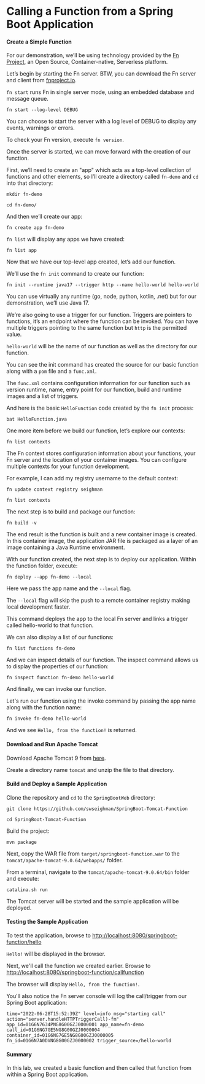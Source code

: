 
# Calling a Function from a Spring Boot Application

#### Create a Simple Function

For our demonstration, we’ll be using technology provided by the [Fn Project](https://fnproject.io/), an Open Source, Container-native, Serverless platform.

Let’s begin by starting the Fn server. BTW, you can download the Fn server and client from [fnproject.io](https://fnproject.io/).

 `fn start` runs Fn in single server mode, using an embedded database and message queue.

```
fn start --log-level DEBUG
```

You can choose to start the server with a log level of DEBUG to display any events, warnings or errors.

To check your Fn version, execute `fn version`.

Once the server is started, we can move forward with the creation of our function.

First, we’ll need to create an "app" which acts as a top-level collection of functions and other elements, so I’ll create a directory called `fn-demo` and `cd` into that directory:

```
mkdir fn-demo

cd fn-demo/
```

And then we’ll create our app:

```
fn create app fn-demo
```

`fn list` will display any apps we have created:

```
fn list app
```

Now that we have our top-level app created, let’s add our function.

We’ll use the `fn init` command to create our function:

```
fn init --runtime java17 --trigger http --name hello-world hello-world
```

You can use virtually any runtime (go, node, python, kotlin, .net) but for our demonstration, we’ll use Java 17.  

We’re also going to use a trigger for our function. Triggers are pointers to functions, it’s an endpoint where the function can be invoked. You can have multiple triggers pointing to the same function but `http` is the permitted value.

`hello-world` will be the name of our function as well as the directory for our function.

You can see the init command has created the source for our basic function along with a `pom` file and a `func.xml`.

The `func.xml` contains configuration information for our function such as version runtime, name, entry point for our function, build and runtime images and a list of triggers.

And here is the basic `HelloFunction` code created by the `fn init` process:

```
bat HelloFunction.java
```

One more item before we build our function, let’s explore our contexts:

```
fn list contexts
```

The Fn context stores configuration information about your functions, your Fn server and the location of your container images. You can configure multiple contexts for your function development.

For example, I can add my registry username to the default context:

```
fn update context registry seighman
```

```
fn list contexts
```

The next step is to build and package our function:

```
fn build -v
```

The end result is the function is built and a new container image is created. In this container image, the application JAR file is packaged as a layer of an image containing a Java Runtime environment.

With our function created, the next step is to deploy our application.  Within the function folder, execute:

```
fn deploy --app fn-demo --local
```

Here we pass the app name and the `--local` flag. 

The `--local` flag will skip the push to a remote container registry making local development faster.

This command deploys the app to the local Fn server and links a trigger called hello-world to that function.

We can also display a list of our functions:

```
fn list functions fn-demo
```

And we can inspect details of our function.  The inspect command allows us to display the properties of our function:

```
fn inspect function fn-demo hello-world
```

And finally, we can invoke our function.

Let's run our function using the invoke command by passing the app name along with the function name:

```
fn invoke fn-demo hello-world
```

And we see `Hello, from the function!` is returned.

#### Download and Run Apache Tomcat

Download Apache Tomcat 9 from [here](https://dlcdn.apache.org/tomcat/tomcat-9/v9.0.64/bin/apache-tomcat-9.0.64.tar.gz).

Create a directory name `tomcat` and unzip the file to that directory.


#### Build and Deploy a Sample Application

Clone the repository and `cd` to the `SpringBootWeb` directory:

```
git clone https://github.com/swseighman/SpringBoot-Tomcat-Function
```
```
cd SpringBoot-Tomcat-Function
```

Build the project:
```
mvn package
```

Next, copy the WAR file from `target/springboot-function.war` to the `tomcat/apache-tomcat-9.0.64/webapps/` folder.

From a terminal, navigate to the `tomcat/apache-tomcat-9.0.64/bin` folder and execute:

```
catalina.sh run
```

The Tomcat server will be started and the sample application will be deployed.

#### Testing the Sample Application

To test the application, browse to [http://localhost:8080/springboot-function/hello](http://localhost:8080/springboot-function/hello)

`Hello!` will be displayed in the browser.

Next, we'll call the function we created earlier. Browse to [http://localhost:8080/springboot-function/callfunction](http://localhost:8080/springboot-function/callfunction)

The browser will display `Hello, from the function!`.

You'll also notice the Fn server console will log the call/trigger from our Spring Boot application:

```
time="2022-06-28T15:52:39Z" level=info msg="starting call" action="server.handleHTTPTriggerCall)-fm" app_id=01G6N7634PNG8G00GZJ0000001 app_name=fn-demo call_id=01G6NG7GE5NG8G00GZJ0000004 container_id=01G6NG7GE5NG8G00GZJ0000005 fn_id=01G6N7A0DVNG8G00GZJ0000002 trigger_source=/hello-world
```

#### Summary

In this lab, we created a basic function and then called that function from within a Spring Boot application.







